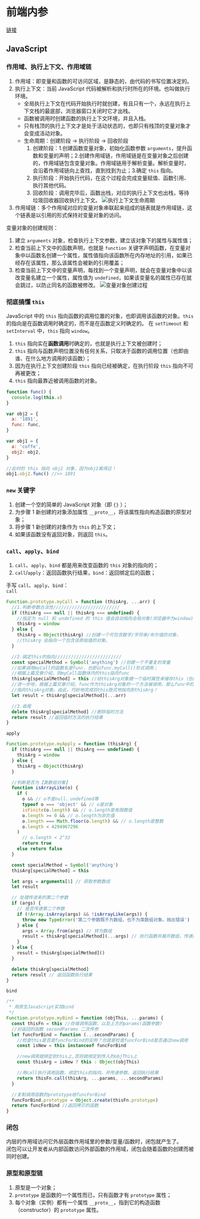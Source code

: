 # 前端内参

[链接](https://coffe1891.gitbook.io)

## JavaScript

### 作用域、执行上下文、作用域链

1. 作用域：即变量和函数的可访问区域，是静态的，由代码的书写位置决定的。
2. 执行上下文：当前 JavaScript 代码被解析和执行时所在的环境。也叫做执行环境。
   - 全局执行上下文在代码开始执行时就创建，有且只有一个，永远在执行上下文栈的最底部，浏览器窗口关闭时它才出栈。
   - 函数被调用时创建函数的执行上下文环境，并且入栈。
   - 只有栈顶的执行上下文才是处于活动状态的，也即只有栈顶的变量对象才会变成活动对象。
   - 生命周期：创建阶段 -> 执行阶段 -> 回收阶段
     1. 创建阶段：1.创建函数变量对象，初始化函数参数 `arguments`，提升函数和变量的声明；2.创建作用域链，作用域链是在变量对象之后创建的，作用域链包含变量对象。作用域链用于解析变量。解析变量时，会沿着作用域链向上查找，直到找到为止；3.确定 `this` 指向。
     2. 执行阶段：开始执行代码，在这个过程会完成变量赋值、函数引用、执行其他代码。
     3. 回收阶段：调用完毕后，函数出栈，对应的执行上下文也出栈，等待垃圾回收器回收执行上下文。
        ![执行上下文生命周期](https://842336892-files.gitbook.io/~/files/v0/b/gitbook-legacy-files/o/assets%2F-LnlixiOMXyluGpXDGGs%2F-LqLCBGNylDxtDnv_Moa%2F-LqLEaykBwa7yCbVyBwY%2Fimage.png?alt=media&token=262dcbd0-f762-4cf1-a720-7536b4baf078)
3. 作用域链：多个作用域对应的变量对象串联起来组成的链表就是作用域链，这个链表是以引用的形式保持对变量对象的访问。

变量对象的创建规则：

1. 建立 `arguments` 对象，检查执行上下文参数，建立该对象下的属性与属性值；
2. 检查当前上下文中的函数声明，也就是 `function` 关键字声明函数，在变量对象中以函数名创建一个属性，属性值指向该函数所在内存地址的引用，如果已经存在该属性，那么该属性会被新的引用覆盖；
3. 检查当前上下文中的变量声明，每找到一个变量声明，就会在变量对象中以该改变量名建立一个属性，属性值为 `undefined`，如果该变量名的属性已存在就会跳过，以防止同名的函数被修改。
   ![变量对象创建过程](https://842336892-files.gitbook.io/~/files/v0/b/gitbook-legacy-files/o/assets%2F-LnlixiOMXyluGpXDGGs%2F-LozJhH36YCqZbPseqUT%2F-LozNd-LWuebcjSUP2f_%2Fimage.png?alt=media&token=4266baf1-f24e-4818-a0c0-66ff9a77222f)

### 彻底搞懂 `this`

JavaScript 中的 `this` 指向函数的调用位置的对象，也即调用该函数的对象。`this` 的指向是在函数调用时确定的，而不是在函数定义时确定的。
在 `setTimeout` 和 `setInterval` 中，`this` 指向 `window`。

1. `this` 指向实在**函数调用**时确定的，也就是执行上下文被创建时；
2. `this` 指向与函数声明位置没有任何关系，只取决于函数的调用位置（也即由谁、在什么地方调用的该函数）；
3. 因为在执行上下文创建阶段 `this` 指向已经被确定，在执行阶段 `this` 指向不可再被更改；
4. `this` 指向最靠近被调用函数的对象。

```js
function func() {
  console.log(this.a)
}

var obj2 = {
  a: '1891',
  func: func,
}

var obj1 = {
  a: 'coffe',
  obj2: obj2,
}

//此时的 this 指向 obj2 对象，因为obj2离得近！
obj1.obj2.func() //>> 1891
```

### `new` 关键字

1. 创建一个空的简单的 JavaScript 对象（即 `{}` ）；
2. 为步骤 1 新创建的对象添加属性 `__proto__`，将该属性指向构造函数的原型对象；
3. 将步骤 1 新创建的对象作为 `this` 的上下文；
4. 如果该函数没有返回对象，则返回 `this`。

### `call`、`apply`、`bind`

1. `call`、`apply`、`bind` 都是用来改变函数的 `this` 对象的指向的；
2. `call`/`apply`：返回函数执行结果，`bind`：返回绑定后的函数；

手写 `call`、`apply`、`bind`：  
`call`

```js
Function.prototype.myCall = function (thisArg, ...arr) {
  //1.判断参数合法性/////////////////////////
  if (thisArg === null || thisArg === undefined) {
    //指定为 null 和 undefined 的 this 值会自动指向全局对象(浏览器中为window)
    thisArg = window
  } else {
    thisArg = Object(thisArg) //创建一个可包含数字/字符串/布尔值的对象，
    //thisArg 会指向一个包含该原始值的对象。
  }

  //2.搞定this的指向/////////////////////////
  const specialMethod = Symbol('anything') //创建一个不重复的常量
  //如果调用myCall的函数名是func，也即以func.myCall()形式调用；
  //根据上篇文章介绍，则myCall函数体内的this指向func
  thisArg[specialMethod] = this //给thisArg对象建一个临时属性来储存this（也即func函数）
  //进一步地，根据上篇文章介绍，func作为thisArg对象的一个方法被调用，那么func中的this便
  //指向thisArg对象。由此，巧妙地完成将this隐式地指向到thisArg！
  let result = thisArg[specialMethod](...arr)

  //3.收尾
  delete thisArg[specialMethod] //删除临时方法
  return result //返回临时方法的执行结果
}
```

`apply`

```js
Function.prototype.myApply = function (thisArg) {
  if (thisArg === null || thisArg === undefined) {
    thisArg = window
  } else {
    thisArg = Object(thisArg)
  }

  //判断是否为【类数组对象】
  function isArrayLike(o) {
    if (
      o && // o不是null、undefined等
      typeof o === 'object' && // o是对象
      isFinite(o.length) && // o.length是有限数值
      o.length >= 0 && // o.length为非负值
      o.length === Math.floor(o.length) && // o.length是整数
      o.length < 4294967296
    )
      // o.length < 2^32
      return true
    else return false
  }

  const specialMethod = Symbol('anything')
  thisArg[specialMethod] = this

  let args = arguments[1] // 获取参数数组
  let result

  // 处理传进来的第二个参数
  if (args) {
    // 是否传递第二个参数
    if (!Array.isArray(args) && !isArrayLike(args)) {
      throw new TypeError('第二个参数既不为数组，也不为类数组对象。抛出错误')
    } else {
      args = Array.from(args) // 转为数组
      result = thisArg[specialMethod](...args) // 执行函数并展开数组，传递函数参数
    }
  } else {
    result = thisArg[specialMethod]()
  }

  delete thisArg[specialMethod]
  return result // 返回函数执行结果
}
```

`bind`

```js
/**
 * 用原生JavaScript实现bind
 */
Function.prototype.myBind = function (objThis, ...params) {
  const thisFn = this //存储调用函数，以及上方的params(函数参数)
  //对返回的函数 secondParams 二次传参
  let funcForBind = function (...secondParams) {
    //检查this是否是funcForBind的实例？也就是检查funcForBind是否通过new调用
    const isNew = this instanceof funcForBind

    //new调用就绑定到this上,否则就绑定到传入的objThis上
    const thisArg = isNew ? this : Object(objThis)

    //用call执行调用函数，绑定this的指向，并传递参数。返回执行结果
    return thisFn.call(thisArg, ...params, ...secondParams)
  }

  //复制调用函数的prototype给funcForBind
  funcForBind.prototype = Object.create(thisFn.prototype)
  return funcForBind //返回拷贝的函数
}
```

### 闭包

内层的作用域访问它外层函数作用域里的参数/变量/函数时，闭包就产生了。  
闭包可以让开发者从内部函数访问外部函数的作用域，闭包会随着函数的创建而被同时创建。

### 原型和原型链

1. 原型是一个对象；
2. `prototype` 是函数的一个属性而已，只有函数才有 `prototype` 属性；
3. 每个对象（实例）都有一个属性 `__proto__`，指到它的构造函数（constructor）的 `prototype` 属性。

